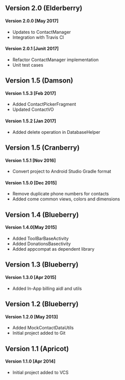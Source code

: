 Version 2.0 (Elderberry)
-----------
#### Version 2.0.0 [May 2017]
- Updates to ContactManager
- Integration with Travis CI

#### Version 2.0.1 [Junit 2017]
- Refactor ContactManager implementation
- Unit test cases

Version 1.5 (Damson)
-----------
#### Version 1.5.3 [Feb 2017]
- Added ContactPickerFragment
- Updated ContactVO

#### Version 1.5.2 [Jan 2017]
- Added delete operation in DatabaseHelper  

Version 1.5 (Cranberry)
-----------
#### Version 1.5.1 [Nov 2016]
- Convert project to Android Studio Gradle format  

#### Version 1.5.0 [Dec 2015]
- Remove duplicate phone numbers for contacts  
- Added come common views, colors and dimensions

Version 1.4 (Blueberry)
-----------
#### Version 1.4.0[May 2015]
- Added ToolBarBaseActivity  
- Added DonationsBasectivity  
- Added appcompat as dependent library  

Version 1.3 (Blueberry)
-----------
#### Version 1.3.0 [Apr 2015]
- Added In-App billing aidl and utils  

Version 1.2 (Blueberry)
-----------
#### Version 1.2.0 [May 2013]
- Added MockContactDataUtils  
- Initial project added to Git

Version 1.1 (Apricot)
-----------
#### Version 1.1.0 [Apr 2014]
- Initial project added to VCS
